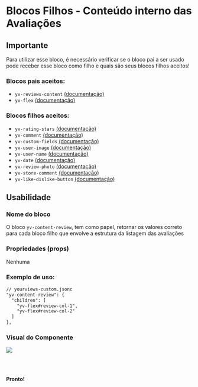 # Blocos Filhos - Conteúdo interno das Avaliações

## Importante

Para utilizar esse bloco, é necessário verificar se o bloco pai a ser usado pode receber esse bloco como filho e quais são seus blocos filhos aceitos!

### Blocos pais aceitos:

 - `yv-reviews-content` [(documentação)](https://github.com/yourviewsbyhiplatform/documentacoes/blob/master/Instala%C3%A7%C3%A3o%20personaliz%C3%A1vel%20-%20Bloco%20de%20reviews.md)
 - `yv-flex` [(documentação)](https://github.com/yourviewsbyhiplatform/documentacoes/blob/master/Blocos%20Filhos%20-%20Flex%20Box.md)

### Blocos filhos aceitos:

 - `yv-rating-stars` [(documentação)](https://github.com/yourviewsbyhiplatform/documentacoes/blob/master/Blocos%20Filhos%20-%20Estrelas.md)
 - `yv-comment` [(documentação)](https://github.com/yourviewsbyhiplatform/documentacoes/blob/master/Blocos%20Filhos%20-%20Coment%C3%A1rio.md) 
 - `yv-custom-fields` [(documentação)](#) 
 - `yv-user-image` [(documentação)](https://github.com/yourviewsbyhiplatform/documentacoes/blob/master/Blocos%20Filhos%20-%20Imagem%20do%20Usu%C3%A1rio.md) 
 - `yv-user-name` [(documentação)](https://github.com/yourviewsbyhiplatform/documentacoes/blob/master/Blocos%20Filhos%20-%20Nome%20do%20Usu%C3%A1rio.md) 
 - `yv-date` [(documentação)](https://github.com/yourviewsbyhiplatform/documentacoes/blob/master/Blocos%20Filhos%20-%20Data.md) 
 - `yv-review-photo` [(documentação)](https://github.com/yourviewsbyhiplatform/documentacoes/blob/master/Blocos%20Filhos%20-%20Imagens%20enviadas%20pelo%20usu%C3%A1rio.md)
 - `yv-store-comment` [(documentação)](https://github.com/yourviewsbyhiplatform/documentacoes/blob/master/Blocos%20Filhos%20-%20Coment%C3%A1rio%20da%20Loja.md)
 - `yv-like-dislike-button` [(documentação)](https://github.com/yourviewsbyhiplatform/documentacoes/blob/master/Blocos%20Filhos%20-%20Like%20e%20Dislike.md)

## Usabilidade

### Nome do bloco

O bloco `yv-content-review`, tem como papel, retornar os valores correto para cada bloco filho que envolve a estrutura da listagem das avaliações

### Propriedades (props)

Nenhuma

### Exemplo de uso:

```diff
// yourviews-custom.jsonc
"yv-content-review": {
  "children": [
    "yv-flex#review-col-1",
    "yv-flex#review-col-2"
  ]
},
```

### Visual do Componente
![](https://i.imgur.com/fj3fdmW.png)

<br>
<br>

**Pronto!**

<!--stackedit_data:
eyJoaXN0b3J5IjpbNDk4ODc0MjEyXX0=
-->